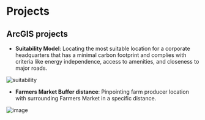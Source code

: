 # Projects 
## ArcGIS projects
- **Suitability Model**: 		Locating the most suitable location for a corporate headquarters that has a minimal carbon footprint and complies with criteria like energy independence, access to amenities, and closeness to major roads.
  
![suitability](https://github.com/MaxCo20/ProjectsMC/assets/161872379/793d1ce9-53a6-47d1-ab5a-d0631816b503)  

- **Farmers Market Buffer distance**: Pinpointing farm producer location with surrounding Farmers Market in a specific distance.
  
![image](https://github.com/MaxCo20/ProjectsMC/assets/161872379/40cf4596-97f1-44fd-b397-9ee9502a6fa0)




